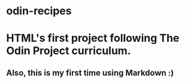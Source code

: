# odin-recipes

# HTML's first project following The Odin Project curriculum.

## Also, this is my first time using Markdown :)

